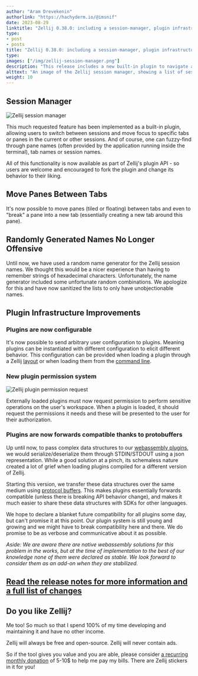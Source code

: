 ```yaml
---
author: "Aram Drevekenin"
authorlink: "https://hachyderm.io/@imsnif"
date: 2023-08-29
linktitle: "Zellij 0.38.0: including a session-manager, plugin infrastructure improvements and an end to offensive session names"
type:
- post
- posts
title: "Zellij 0.38.0: including a session-manager, plugin infrastructure improvements and an end to offensive session names"
type:
images: ["/img/zellij-session-manager.png"]
description: "This release includes a new built-in plugin to navigate across sessions, configurable plugins, a plugin permission system and much more!"
alttext: "An image of the Zellij session manager, showing a list of sessions it would be possible to switch to, as well as information about their tabs, panes and connected users"
weight: 10
---
```

## Session Manager
![Zellij session manager](/img/zellij-session-manager-animated.gif)

This much requested feature has been implemented as a built-in plugin, allowing users to switch between sessions and move focus to specific tabs or panes in the current or other sessions. And of course, one can fuzzy-find through pane names (often provided by the application running inside the terminal), tab names or session names.

All of this functionality is now available as part of Zellij's plugin API - so users are welcome and encouraged to fork the plugin and change its behavior to their liking.

## Move Panes Between Tabs
It's now possible to move panes (tiled or floating) between tabs and even to "break" a pane into a new tab (essentially creating a new tab around this pane).

## Randomly Generated Names No Longer Offensive
Until now, we have used a random name generator for the Zellij session names. We thought this would be a nicer experience than having to remember strings of hexadecimal characters. Unfortunately, the name generator included some unfortunate random combinations. We apologize for this and have now sanitized the lists to only have unobjectionable names.

## Plugin Infrastructure Improvements
### Plugins are now configurable
It's now possible to send arbitrary user configuration to plugins. Meaning plugins can be instantiated with different configuration to elicit different behavior. This configuration can be provided when loading a plugin through a Zellij [layout](https://zellij.dev/documentation/layouts) or when loading them from the [command line](https://zellij.dev/documentation/cli-actions#launch-or-focus-plugin).

### New plugin permission system
![Zellij plugin permission request](/img/zellij-plugin-permission-request.png)

Externally loaded plugins must now request permission to perform sensitive operations on the user's workspace. When a plugin is loaded, it should request the permissions it needs and these will be presented to the user for their authorization.

### Plugins are now forwards compatible thanks to protobuffers
Up until now, to pass complex data structures to our [webassembly plugins](/news/new-plugin-system), we would serialize/deserialize them through STDIN/STDOUT using a json representation. While a good solution at a pinch, its schemaless nature created a lot of grief when loading plugins compiled for a different version of Zellij.

Starting this version, we transfer these data structures over the same medium using [protocol buffers](https://protobuf.dev). This makes plugins essentially forwards compatible (unless there is breaking API behavior change), and makes it much easier to share these data structures with SDKs for other languages.

We hope to declare a blanket future compatibility for all plugins some day, but can't promise it at this point. Our plugin system is still young and growing and we might have to break compatibility here and there. We do promise to be as verbose and communicative about it as possible.

*Aside: We are aware there are native webassembly solutions for this problem in the works, but at the time of implementation to the best of our knowledge none of them were declared as stable. We look forward to consider them as an add-on when they are stabilized.*

## [Read the release notes for more information and a full list of changes](https://github.com/zellij-org/zellij/releases/tag/v0.38.0)

## Do you like Zellij?
Me too! So much so that I spend 100% of my time developing and maintaining it and have no other income.

Zellij will always be free and open-source. Zellij will never contain ads.

So if the tool gives you value and you are able, please consider [a recurring monthly donation](https://github.com/sponsors/imsnif) of 5-10$ to help me pay my bills. There are Zellij stickers in it for you!
